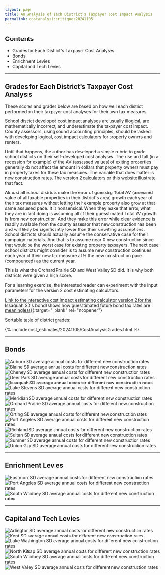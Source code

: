 ```yaml
---
layout: page
title: An Analysis of Each District's Taxpayer Cost Impact Analysis
permalink: costanalysiscritiques20241105
---
```


## Contents
- Grades for Each District's Taxpayer Cost Analyses
- Bonds
- Enrichment Levies
- Capital and Tech Levies

___

## Grades for Each District's Taxpayer Cost Analysis

These scores and grades below are based on how well each district performed on their taxpayer cost analyses for their own tax measures.

School district developed cost impact analyses are usually illogical, are mathematically incorrect, and underestimate the taxpayer cost impact. 
County assessors, using sound accounting principles, should be tasked with developing logical, cost impact calculators for property owners and renters.

Until that happens, the author has developed a simple rubric to grade school districts on their self-developed cost analyses. 
The rise and fall (in a recession for example) of the AV (assessed values) of exiting properties generally do not affect the amount in dollars that property owners 
must pay in property taxes for these tax measures. The variable that does matter is new construction rates. The version 2 calculators on this website illustrate that fact.

Almost all school districts make the error of guessing Total AV (assessed value of all taxable properties in their district's area) growth each year of their tax 
measures without letting their example property also grow at that same assumed pace. It is nonsensical. When they make that error, what they are in fact doing is assuming 
all of their guesstimated Total AV growth is from new construction. And they make this error while clear evidence is readily available from the county assessor that 
new construction has been and will likely be significantly lower than their unwitting assumptions. School districts should actually assume the conservative case for 
their campaign materials. And that is to assume near 0 new construction since that would be the worst case for existing property taxpayers. The next case school 
districts might consider is to assume new construction continues each year of their new tax measure at ½ the new construction pace (compounded) as the current year. 

This is what the Orchard Prairie SD and West Valley SD did. It is why both districts were given a high score.

For a learning exercise, the interested reader can experiment with the input parameters for the version 2 cost estimating calculators. 

[Link to the interactive cost impact estimating calculator version 2 for the Issaquah SD's bond{shows how guesstimated future bond tax rates are meaningless}](table_issaquah_bond_20241105){:target="_blank" rel="noopener"}

Sortable table of district grades:

{% include cost_estimates/20241105/CostAnalysisGrades.html %}

___

## Bonds

![Auburn SD average annual costs for different new construction rates](pagesManual/LeviesReport/20241105/AuburnNewConstruction.png "Auburn SD new construction chart")
![Blaine SD average annual costs for different new construction rates](pagesManual/LeviesReport/20241105/BlaineNewConstruction.png "Blaine SD new construction chart")
![Cheney SD average annual costs for different new construction rates](pagesManual/LeviesReport/20241105/CheneyNewConstruction.png "Cheney SD new construction chart")
![Deer Park SD average annual costs for different new construction rates](pagesManual/LeviesReport/20241105/DeerParkNewConstruction.png "Deer Park SD new construction chart")
![Issaquah SD average annual costs for different new construction rates](pagesManual/LeviesReport/20241105/IssaquahNewConstruction.png "Issaquah SD new construction chart")
![Lake Stevens SD average annual costs for different new construction rates](pagesManual/LeviesReport/20241105/LakeStevensNewConstruction.png "Lake Stevens SD new construction chart")
![Meridian SD average annual costs for different new construction rates](pagesManual/LeviesReport/20241105/MeridianNewConstruction.png "Meridian SD new construction chart")
![Orchard Prairie SD average annual costs for different new construction rates](pagesManual/LeviesReport/20241105/OrchardPrairieNewConstruction.png "Orchard Prairie SD new construction chart")
![Orting SD average annual costs for different new construction rates](pagesManual/LeviesReport/20241105/OrtingNewConstruction.png "Orting SD new construction chart")
![Port Angeles SD average annual costs for different new construction rates](pagesManual/LeviesReport/20241105/PortAngelesNewConstruction.png "Port Angeles SD new construction chart")
![Richland SD average annual costs for different new construction rates](pagesManual/LeviesReport/20241105/RichlandNewConstruction.png "Richland SD new construction chart")
![Sultan SD average annual costs for different new construction rates](pagesManual/LeviesReport/20241105/SultanNewConstruction.png "Sultan SD new construction chart")
![Sumner SD average annual costs for different new construction rates](pagesManual/LeviesReport/20241105/SumnerNewConstruction.png "Sumner SD new construction chart")
![Union Gap SD average annual costs for different new construction rates](pagesManual/LeviesReport/20241105/UnionGapNewConstruction.png "Union Gap SD new construction chart")

___

## Enrichment Levies

![Eastmont SD average annual costs for different new construction rates](pagesManual/LeviesReport/20241105/EastmontEnrichmentLevyNewConstruction.png "Eastmont SD new construction chart")
![Port Angeles SD average annual costs for different new construction rates](pagesManual/LeviesReport/20241105/PortAngelesEnrichmentLevyNewConstruction.png "Port Angeles SD new construction chart")
![South Whidbey SD average annual costs for different new construction rates](pagesManual/LeviesReport/20241105/SouthWhidbeyEnrichmentLevyNewConstruction.png "South Whidbey SD new construction chart")

___

## Capital and Tech Levies

![Arlington SD average annual costs for different new construction rates](pagesManual/LeviesReport/20241105/ArlingtonCapitalLevyNewConstruction.png "Arlington SD new construction chart")
![Kent SD average annual costs for different new construction rates](pagesManual/LeviesReport/20241105/KentCapitalLevyNewConstruction.png "Kent SD new construction chart")
![Lake Washington SD average annual costs for different new construction rates](pagesManual/LeviesReport/20241105/LakeWashingtonCapitalLevyNewConstruction.png "Lake Washington SD new construction chart")
![North Kitsap SD average annual costs for different new construction rates](pagesManual/LeviesReport/20241105/NorthKitsapCapitalLevyNewConstruction.png "North Kitsap SD new construction chart")
![South Whidbey SD average annual costs for different new construction rates](pagesManual/LeviesReport/20241105/SouthWhidbeyTechLevyNewConstruction.png "South Whidbey SD new construction chart")
![West Valley SD average annual costs for different new construction rates](pagesManual/LeviesReport/20241105/WestValleyCapitalLevyNewConstruction.png "West Valley SD new construction chart")


